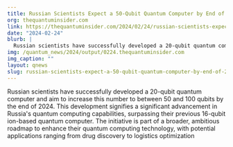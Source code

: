 ```yaml
---
title: Russian Scientists Expect a 50-Qubit Quantum Computer by End of 2024
org: thequantuminsider.com
link: https://thequantuminsider.com/2024/02/24/russian-scientists-expect-a-50-qubit-quantum-computer-by-end-of-2024/
date: "2024-02-24"
blurb: |
  Russian scientists have successfully developed a 20-qubit quantum computer and aim to increase this number to between 50 and 100 qubits by the end of 2024. This development signifies a significant advancement in Russia's quantum computing capabilities, surpassing their previous 16-qubit ion-based quantum computer. The initiative is part of a broader, ambitious roadmap to enhance their quantum computing technology, with potential applications ranging from drug discovery to logistics optimization
img: /quantum_news/2024/output/0224.thequantuminsider.com
img_caption: ""
layout: qnews
slug: russian-scientists-expect-a-50-qubit-quantum-computer-by-end-of-2024
---
```


Russian scientists have successfully developed a 20-qubit quantum computer and aim to increase this number to between 50 and 100 qubits by the end of 2024. This development signifies a significant advancement in Russia's quantum computing capabilities, surpassing their previous 16-qubit ion-based quantum computer. The initiative is part of a broader, ambitious roadmap to enhance their quantum computing technology, with potential applications ranging from drug discovery to logistics optimization
